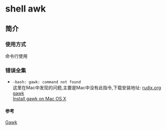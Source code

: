 # shell awk

## 简介

### 使用方式
命令行使用  

### 错误全集
- `-bash: gawk: command not found`  
这里在Mac中发现的问题,主要是Mac中没有此指令,下载安装地址:
[rudix.org gawk](http://rudix.org/packages/gawk.html)    
[Install gawk on Mac OS X](http://macappstore.org/gawk/)  

#### 参考
[Gawk](http://linux.ximizi.com/linux/linux5458.htm)